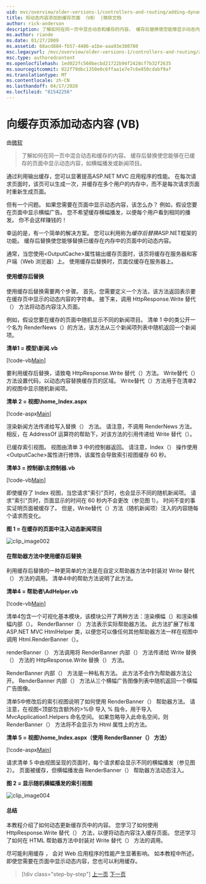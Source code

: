 ```yaml
---
uid: mvc/overview/older-versions-1/controllers-and-routing/adding-dynamic-content-to-a-cached-page-vb
title: 将动态内容添加到缓存页面 （VB） |微软文档
author: rick-anderson
description: 了解如何在同一页中混合动态和缓存的内容。 缓存后替换使您能够显示动态内容，如横幅播发。
ms.author: riande
ms.date: 01/27/2009
ms.assetid: 68acd884-fb57-4486-a1be-aaa93e380780
msc.legacyurl: /mvc/overview/older-versions-1/controllers-and-routing/adding-dynamic-content-to-a-cached-page-vb
msc.type: authoredcontent
ms.openlocfilehash: 1ed022fc560becbd21722b94f2428cf7b32f2635
ms.sourcegitcommit: 022f79dbc1350e0c6ffaa1e7e7c6e850cdabf9af
ms.translationtype: MT
ms.contentlocale: zh-CN
ms.lasthandoff: 04/17/2020
ms.locfileid: "81542256"
---
```

# <a name="adding-dynamic-content-to-a-cached-page-vb"></a>向缓存页添加动态内容 (VB)

由[微软](https://github.com/microsoft)

> 了解如何在同一页中混合动态和缓存的内容。 缓存后替换使您能够在已缓存的页面中显示动态内容，如横幅播发或新闻项目。

通过利用输出缓存，您可以显著提高ASP.NET MVC 应用程序的性能。 在每次请求页面时，该页可以生成一次，并缓存在多个用户的内存中，而不是每次请求页面时重新生成页面。

但有一个问题。 如果您需要在页面中显示动态内容，该怎么办？ 例如，假设您要在页面中显示横幅广告。 您不希望缓存横幅播发，以便每个用户看到相同的播发。 你不会这样赚钱的！

幸运的是，有一个简单的解决方案。 您可以利用称为*缓存后替换*ASP.NET框架的功能。 缓存后替换使您能够替换已缓存在内存中的页面中的动态内容。

通常，当您使用&lt;OutputCache&gt;属性输出缓存页面时，该页将缓存在服务器和客户端（Web 浏览器）上。 使用缓存后替换时，页面仅缓存在服务器上。

#### <a name="using-post-cache-substitution"></a>使用缓存后替换

使用缓存后替换需要两个步骤。 首先，您需要定义一个方法，该方法返回表示要在缓存页中显示的动态内容的字符串。 接下来，调用 HttpResponse.Write 替代（） 方法将动态内容注入页面。

例如，假设您要在缓存的页面中随机显示不同的新闻项目。 清单 1 中的类公开一个名为 RenderNews（）的方法，该方法从三个新闻项列表中随机返回一个新闻项。

**清单1 = 模型\新闻.vb**

[!code-vb[Main](adding-dynamic-content-to-a-cached-page-vb/samples/sample1.vb)]

要利用缓存后替换，请致电 HttpResponse.Write 替代（）方法。 Write替代（）方法设置代码，以动态内容替换缓存页的区域。 Write替代（）方法用于在清单2的视图中显示随机新闻项。

**清单 2 = 视图\home_Index.aspx**

[!code-aspx[Main](adding-dynamic-content-to-a-cached-page-vb/samples/sample2.aspx)]

渲染新闻方法传递给写入替换（） 方法。 请注意，不调用 RenderNews 方法。 相反，在 AddressOf 运算符的帮助下，对该方法的引用传递给 Write 替代（）。

已缓存索引视图。 视图由清单 3 中的控制器返回。 请注意，Index（） 操作使用&lt;OutputCache&gt;属性进行修饰，该属性会导致索引视图缓存 60 秒。

**清单3 = 控制器\主控制器.vb**

[!code-vb[Main](adding-dynamic-content-to-a-cached-page-vb/samples/sample3.vb)]

即使缓存了 Index 视图，当您请求"索引"页时，也会显示不同的随机新闻项。 请求"索引"页时，页面显示的时间在 60 秒内不会更改（参见图 1）。 时间不变的事实证明页面被缓存了。 但是，Write替代（）方法（随机新闻项）注入的内容随每个请求而变化。

**图 1 = 在缓存的页面中注入动态新闻项目**

![clip_image002](adding-dynamic-content-to-a-cached-page-vb/_static/image1.jpg)

#### <a name="using-post-cache-substitution-in-helper-methods"></a>在帮助器方法中使用缓存后替换

利用缓存后替换的一种更简单的方法是在自定义帮助器方法中封装对 Write 替代（） 方法的调用。 清单4中的帮助方法说明了此方法。

**清单4 = 帮助者\AdHelper.vb**

[!code-vb[Main](adding-dynamic-content-to-a-cached-page-vb/samples/sample4.vb)]

清单4包含一个可视化基本模块，该模块公开了两种方法：渲染横幅（）和渲染横幅内部（）。 RenderBanner（） 方法表示实际帮助器方法。 此方法扩展了标准ASP.NET MVC HtmlHelper 类，以便您可以像任何其他帮助器方法一样在视图中调用 Html.RenderBanner（）。

renderBanner（） 方法调用将 RenderBanner 内部（） 方法传递给 Write 替换（） 方法的 HttpResponse.Write 替换（） 方法。

RenderBanner 内部（） 方法是一种私有方法。 此方法不会作为帮助器方法公开。 RenderBanner 内部（） 方法从三个横幅广告图像列表中随机返回一个横幅广告图像。

清单5中修改后的索引视图说明了如何使用 RenderBanner（） 帮助器方法。 请注意，在视图&lt;顶部包含额外的&gt;%@ 导入 % 指令，用于导入 MvcApplication1.Helpers 命名空间。 如果忽略导入此命名空间，则 RenderBanner（） 方法将不会显示为 Html 属性上的方法。

**清单 5 = 视图\home_Index.aspx（使用 RenderBanner（） 方法）**

[!code-aspx[Main](adding-dynamic-content-to-a-cached-page-vb/samples/sample5.aspx)]

请求清单 5 中由视图呈现的页面时，每个请求都会显示不同的横幅播发（参见图 2）。 页面被缓存，但横幅播发由 RenderBanner（） 帮助器方法动态注入。

**图 2 = 显示随机横幅播发的索引视图**

![clip_image004](adding-dynamic-content-to-a-cached-page-vb/_static/image2.jpg)

#### <a name="summary"></a>总结

本教程介绍了如何动态更新缓存页中的内容。 您学习了如何使用 HttpResponse.Write 替代（） 方法，以便将动态内容注入缓存页面。 您还学习了如何在 HTML 帮助器方法中封装对 Write 替代（） 方法的调用。

尽可能利用缓存 ， 会对 Web 应用程序的性能产生显著影响。 如本教程中所述，即使您需要在页面中显示动态内容，您也可以利用缓存。

> [!div class="step-by-step"]
> [上一页](improving-performance-with-output-caching-vb.md)
> [下一页](creating-a-controller-vb.md)
